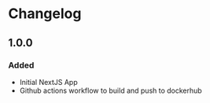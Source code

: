 # Changelog

## 1.0.0

### Added

* Initial NextJS App
* Github actions workflow to build and push to dockerhub
